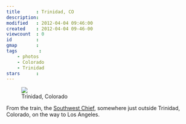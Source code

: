 ```yaml
---
title      : Trinidad, CO
description: 
modified   : 2012-04-04 09:46:00
created    : 2012-04-04 09-46-00
viewcount  : 0
id         : 
gmap       : 
tags        :
    - photos
    - Colorado
    - Trinidad
stars      : 
---
```


<figure>
    <img src="IMG_0176.jpg">
    <figcaption>Trinidad, Colorado</figcaption>
</figure>

From the train, the [Southwest Chief](http://www.amtrak.com/southwest-chief-train), somewhere just outside Trinidad, Colorado, on the way to Los Angeles.

